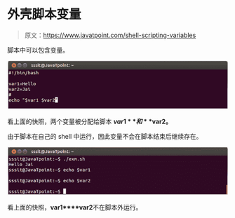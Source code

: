 # 外壳脚本变量

> 原文：<https://www.javatpoint.com/shell-scripting-variables>

脚本中可以包含变量。

![Linux Shell Scripting Variables 1](img/9c0593ef1e7d07d55582cc99f7ed8582.png)

看上面的快照，两个变量被分配给脚本 **$var1** 和 **$var2。**

由于脚本在自己的 shell 中运行，因此变量不会在脚本结束后继续存在。

![Linux Shell Scripting Variables 2](img/9b5f70f7520832e0d84abdf5893424b7.png)

看上面的快照，**var1****var2**不在脚本外运行。